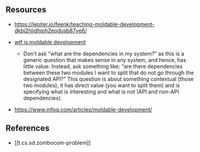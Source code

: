 
## Resources

- https://lepiter.io/feenk/teaching-moldable-development-dkbj2hlidhiph2eodusb87ye6/

- [wtf is moldable development](https://blog.container-solutions.com/wtf-is-moldable-development) 
  - Don’t ask “what are the dependencies in my system?” as this is a generic question that makes sense in any system, and hence, has little value. Instead, ask something like: “are there dependencies between these two modules I want to split that do not go through the designated API?” This question is about something contextual (those two modules), it has direct value (you want to split them) and is specifying what is interesting and what is not (API and non-API dependencies).
- https://www.infoq.com/articles/moldable-development/

## References

- [[t.cs.sd.zombocom-problem]]